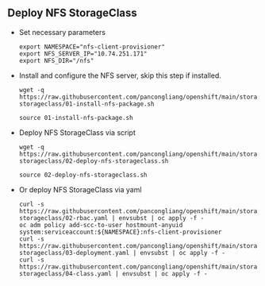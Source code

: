 ## Deploy NFS StorageClass

* Set necessary parameters
  ```
  export NAMESPACE="nfs-client-provisioner"
  export NFS_SERVER_IP="10.74.251.171"
  export NFS_DIR="/nfs"
  ```

* Install and configure the NFS server, skip this step if installed.
  ```
  wget -q https://raw.githubusercontent.com/pancongliang/openshift/main/storage/nfs-storageclass/01-install-nfs-package.sh
  
  source 01-install-nfs-package.sh
  ```

* Deploy NFS StorageClass via script
  ```
  wget -q https://raw.githubusercontent.com/pancongliang/openshift/main/storage/nfs-storageclass/02-deploy-nfs-storageclass.sh

  source 02-deploy-nfs-storageclass.sh
  ```
  
* Or deploy NFS StorageClass via yaml
  ```
  curl -s https://raw.githubusercontent.com/pancongliang/openshift/main/storage/nfs-storageclass/02-rbac.yaml | envsubst | oc apply -f -
  oc adm policy add-scc-to-user hostmount-anyuid system:serviceaccount:${NAMESPACE}:nfs-client-provisioner
  curl -s https://raw.githubusercontent.com/pancongliang/openshift/main/storage/nfs-storageclass/03-deployment.yaml | envsubst | oc apply -f -
  curl -s https://raw.githubusercontent.com/pancongliang/openshift/main/storage/nfs-storageclass/04-class.yaml | envsubst | oc apply -f -
  ```
